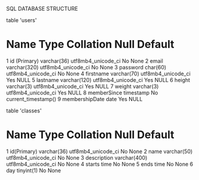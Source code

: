 SQL DATABASE STRUCTURE

table 'users'

#	Name                Type	        Collation	        Null	Default
1	id (Primary)    varchar(36)	    utf8mb4_unicode_ci	    No	    None
2	email	        varchar(320)	utf8mb4_unicode_ci		No	    None
3	password	    char(60)	    utf8mb4_unicode_ci		No	    None
4	firstname	    varchar(70)	    utf8mb4_unicode_ci		Yes	    NULL
5	lastname	    varchar(120)	utf8mb4_unicode_ci		Yes	    NULL
6	height	        varchar(3)	    utf8mb4_unicode_ci		Yes	    NULL
7	weight	        varchar(3)	    utf8mb4_unicode_ci		Yes	    NULL
8	memberSince	    timestamp			                    No	    current_timestamp()
9	membershipDate	date			                        Yes	    NULL

table 'classes'
#	Name	            Type	        Collation	        Null	Default
1	id(Primary)	    varchar(36)	    utf8mb4_unicode_ci		No	    None
2	name	        varchar(50)	    utf8mb4_unicode_ci		No	    None
3	description	    varchar(400)	utf8mb4_unicode_ci		No	    None
4	starts	        time			                        No	    None
5	ends	        time			                        No	    None
6	day	            tinyint(1)			                    No	    None